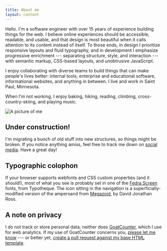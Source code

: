 ```yaml
---
title: About me
layout: content
---
```


Hello. I'm a software engineer with over 15 years of experience building things for the web. I believe online experiences should be accessible, readable, and usable, and that design is most beautiful when it calls attention to its content instead of itself. To those ends, in design I prioritize responsive layouts and fluid typography, and in development I emphasize progressive enrichment --- separating structure, style, and interaction --- with semantic markup, CSS-based layouts, and unobtrusive JavaScript.

I enjoy collaborating with diverse teams to build things that can make people's lives better: internal tools, enterprise and educational software, informational websites, and anything in between. I live and work in Saint Paul, Minnesota.

When I'm not working, I enjoy baking, hiking, reading, climbing, cross-country-skiing, and playing music.

![A picture of me](/images/etc/me.jpeg "A selfie")

## Under construction!

I'm migrating a bunch of old stuff into new structures, so things might be broken. If you notice anything amiss, feel free to track me down on [social media](/is/elsewhere#social-media). Have a great day!

## Typographic colophon

If your browser supports webfonts and CSS custom properties (and it should!), most of what you see is probably set in one of the [Fedra Screen](https://www.typotheque.com/search/Fedra+Screen/) fonts, from Typotheque. The icon sitting in the navigation is a superficially-modified version of the ampersand from [Megazoid](https://djr.com/notes/megazoid-font-of-the-month), by David Jonathan Ross.

## A note on privacy

I do not track or store personal data; neither does [GoatCounter](https://www.goatcounter.com/), which I use for web analytics. If my use of GoatCounter concerns you, [please let me know](/is/elsewhere#social-media) --- or better yet, [create a pull request against my base HTML template](https://github.com/erikvorhes/dotcom/blob/main/src/_includes/layouts/base.njk#L18-L23).
